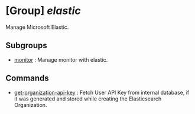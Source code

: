 # [Group] _elastic_

Manage Microsoft Elastic.

## Subgroups

- [monitor](/Commands/elastic/monitor/readme.md)
: Manage monitor with elastic.

## Commands

- [get-organization-api-key](/Commands/elastic/_get-organization-api-key.md)
: Fetch User API Key from internal database, if it was generated and stored while creating the Elasticsearch Organization.
